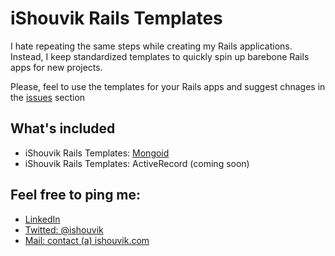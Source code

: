 # iShouvik Rails Templates
I hate repeating the same steps while creating my Rails applications. Instead, I keep standardized templates to quickly spin up barebone Rails apps for new projects.

Please, feel to use the templates for your Rails apps and suggest chnages in the [issues](https://github.com/ishouvik/RailsTemplates/issues) section

## What's included
- iShouvik Rails Templates: [Mongoid](https://github.com/ishouvik/RailsTemplates/tree/master/mongoid)
- iShouvik Rails Templates: ActiveRecord (coming soon)


## Feel free to ping me:
- [LinkedIn](https://in.linkedin.com/in/shouvikmukherjee)
- [Twitted: @ishouvik](http://twitter.com/ishouvik)
- [Mail: contact (a) ishouvik.com](mailto:contact@ishouvik.com)
